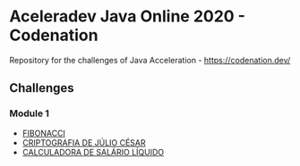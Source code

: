 # Aceleradev Java Online 2020 - Codenation

Repository for the challenges of Java Acceleration - https://codenation.dev/
 
## Challenges

### Module 1

* [FIBONACCI](java-0)
* [CRIPTOGRAFIA DE JÚLIO CÉSAR](java-6)
* [CALCULADORA DE SALÁRIO LÍQUIDO](java-13)